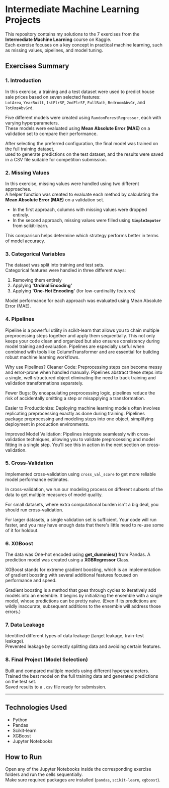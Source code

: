 # Intermediate Machine Learning Projects

This repository contains my solutions to the 7 exercises from the **Intermediate Machine Learning** course on Kaggle.  
Each exercise focuses on a key concept in practical machine learning, such as missing values, pipelines, and model tuning.

## Exercises Summary

### 1. Introduction

In this exercise, a training and a test dataset were used to predict house sale prices based on seven selected features:  
`LotArea`, `YearBuilt`, `1stFlrSF`, `2ndFlrSF`, `FullBath`, `BedroomAbvGr`, and `TotRmsAbvGrd`.

Five different models were created using `RandomForestRegressor`, each with varying hyperparameters.  
These models were evaluated using **Mean Absolute Error (MAE)** on a validation set to compare their performance.

After selecting the preferred configuration, the final model was trained on the full training dataset,  
used to generate predictions on the test dataset, and the results were saved in a CSV file suitable for competition submission.

### 2. Missing Values
In this exercise, missing values were handled using two different approaches.  
A helper function was created to evaluate each method by calculating the **Mean Absolute Error (MAE)** on a validation set.

- In the first approach, columns with missing values were dropped entirely.  
- In the second approach, missing values were filled using **`SimpleImputer`** from scikit-learn.

This comparison helps determine which strategy performs better in terms of model accuracy.

### 3. Categorical Variables
The dataset was split into training and test sets.  
Categorical features were handled in three different ways:  
1. Removing them entirely  
2. Applying **'Ordinal Encoding'**  
3. Applying **'One-Hot Encoding'** (for low-cardinality features)  

Model performance for each approach was evaluated using Mean Absolute Error (MAE).

### 4. Pipelines
Pipeline is a powerful utility in scikit-learn that allows you to chain multiple preprocessing steps together and apply them sequentially. 
This not only keeps your code clean and organized but also ensures consistency during model training and evaluation.
Pipelines are especially useful when combined with tools like ColumnTransformer and are essential for building robust machine learning workflows.

Why use Pipelines?
Cleaner Code:
Preprocessing steps can become messy and error-prone when handled manually. Pipelines abstract these steps into a single, well-structured object
eliminating the need to track training and validation transformations separately.

Fewer Bugs: By encapsulating preprocessing logic, pipelines reduce the risk of accidentally omitting a step or misapplying a transformation.

Easier to Productionize: Deploying machine learning models often involves replicating preprocessing exactly as done during training. Pipelines package preprocessing
and modeling steps into one object, simplifying deployment in production environments.

Improved Model Validation: Pipelines integrate seamlessly with cross-validation techniques, allowing you to validate preprocessing and model fitting in a single step.
You'll see this in action in the next section on cross-validation.

### 5. Cross-Validation
Implemented cross-validation using `cross_val_score` to get more reliable model performance estimates.  

In cross-validation, we run our modeling process on different subsets of the data to get multiple measures of model quality.

For small datasets, where extra computational burden isn't a big deal, you should run cross-validation.

For larger datasets, a single validation set is sufficient. Your code will run faster, and you may have enough data that there's little need to re-use some of it for holdout.

### 6. XGBoost
The data was One-hot encoded using **get_dummies()** from Pandas.
A prediction model was created using a **XGBRegressor** Class.

XGBoost stands for extreme gradient boosting, which is an implementation of gradient boosting
with several additional features focused on performance and speed. 

Gradient boosting is a method that goes through cycles to iteratively add models into an ensemble.
It begins by initializing the ensemble with a single model, whose predictions can be pretty naive. 
(Even if its predictions are wildly inaccurate, subsequent additions to the ensemble will address those errors.)

### 7. Data Leakage
Identified different types of data leakage (target leakage, train-test leakage).  
Prevented leakage by correctly splitting data and avoiding certain features.

### 8. Final Project (Model Selection)
Built and compared multiple models using different hyperparameters.  
Trained the best model on the full training data and generated predictions on the test set.  
Saved results to a `.csv` file ready for submission.

---

## Technologies Used

- Python
- Pandas
- Scikit-learn
- XGBoost
- Jupyter Notebooks

## How to Run

Open any of the Jupyter Notebooks inside the corresponding exercise folders and run the cells sequentially.  
Make sure required packages are installed (`pandas`, `scikit-learn`, `xgboost`).
